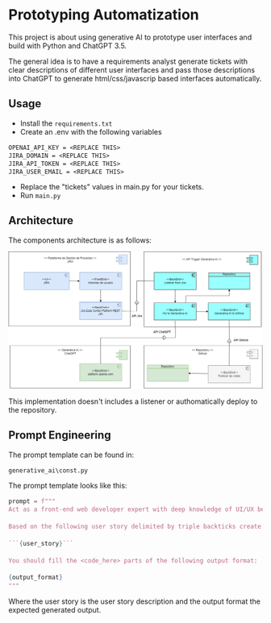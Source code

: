 # Prototyping Automatization

This project is about using generative AI to prototype user interfaces and build with Python and ChatGPT 3.5.

The general idea is to have a requirements analyst generate tickets with clear descriptions of different user interfaces and pass those descriptions into ChatGPT to generate html/css/javascrip based interfaces automatically.

## Usage

- Install the  ```requirements.txt``` 
- Create an .env with the following variables
  
```
OPENAI_API_KEY = <REPLACE THIS>
JIRA_DOMAIN = <REPLACE THIS>
JIRA_API_TOKEN = <REPLACE THIS>
JIRA_USER_EMAIL = <REPLACE THIS>
```

- Replace the "tickets" values in main.py for your tickets.
- Run ```main.py```


## Architecture

The components architecture is as follows:

![Architecture](./images/architecture.png)

This implementation doesn't includes a listener or authomatically deploy to the repository.

## Prompt Engineering

The prompt template can be found in:

```
generative_ai\const.py
```

The prompt template looks like this:

```python
prompt = f"""
Act as a front-end web developer expert with deep knowledge of UI/UX best practices.

Based on the following user story delimited by triple backticks create three proposals with the code in html, css and javascript.

```{user_story}```

You should fill the <code_here> parts of the following output format:

{output_format}
"""

```

Where the user story is the user story description and the output format the expected generated output.





